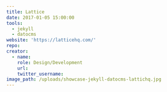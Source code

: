 ```yaml
---
title: Lattice
date: 2017-01-05 15:00:00
tools:
  - jekyll
  - datocms
website: 'https://latticehq.com/'
repo:
creator:
  - name:
    role: Design/Development
    url:
    twitter_username:
image_path: /uploads/showcase-jekyll-datocms-lattichq.jpg
---
```



